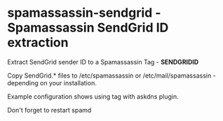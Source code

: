 # spamassassin-sendgrid - Spamassassin SendGrid ID extraction

Extract SendGrid sender ID to a Spamassassin Tag - **SENDGRIDID**

Copy SendGrid.* files to /etc/spamassassin or /etc/mail/spamassassin - depending on your installation.

Example configuration shows using tag with askdns plugin.

Don't forget to restart spamd
